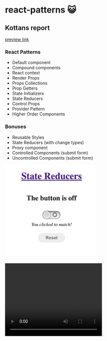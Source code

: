 # react-patterns 😺

## Kottans report

[preview link](https://react-pattern.herokuapp.com/)

### React Patterns
- Default component
- Compound components
- React context
- Render Props
- Props Collections
- Prop Getters
- State Initializers
- State Reducers
- Control Props
- Provider Pattern
- Higher Order Components

### Bonuses
- Reusable Styles
- State Reducers (with change types)
- Proxy component
- Controlled Components (submit form)
- Uncontrolled Components (submit form)

![screenShot](./public/21.12.11.png)


<video width="320" height="240" controls>
  <source src="./public/video.mov" type="video/mp4">
</video>


